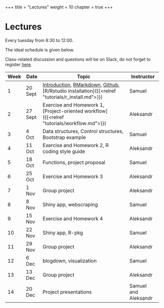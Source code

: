 +++
title = "Lectures"
weight = 10
chapter = true
+++

# Lectures

Every tuesday from 8:30 to 12:00.

The ideal schedule is given below. 

Class-related discussion and questions will be on Slack, do not forget to register [here](https://shiny.samorso.ch/fillingform/).

| Week | Date | Topic | Instructor |   
|---|---|---|---|   
| 1 | 20 Sept | [Introduction](https://ptds2022.github.io/class/lecture01), [RMarkdown](https://ptds2022.github.io/class/lecture02_markdown), [Github](https://ptds2022.github.io/class/lecture03_github), [R/Rstudio installation]({{<relref "tutorials/r_install.md">}}) | Samuel |   
| 2 | 27 Sept | Exercise and Homework 1, [Project-oriented workflow]({{<relref "tutorials/workflow.md">}}) | Aleksandr |
| 3 | 4 Oct | Data structures, Control structures, Bootstrap example | Samuel |
| 4 | 11 Oct | Exercise and Homework 2, R coding style guide | Aleksandr |
| 5 | 18 Oct | Functions, project proposal | Samuel |
| 6 | 25 Oct | Exercise and Homework 3 | Aleksandr | 
| 7 | 1 Nov | Group project | Aleksandr |
| 8 | 8 Nov| Shiny app, webscraping | Samuel |
| 9 | 15 Nov | Exercise and Homework 4 | Aleksandr |
| 10 | 22 Nov | Shiny app, R-pkg | Samuel |
| 11 | 29 Nov | Group project | Aleksandr |
| 12 | 6 Dec | blogdown, visualization | Samuel | 
| 13 | 13 Dec | Group project | Aleksandr | 
| 14 | 20 Dec | Project presentations | Samuel and Aleksandr| 

